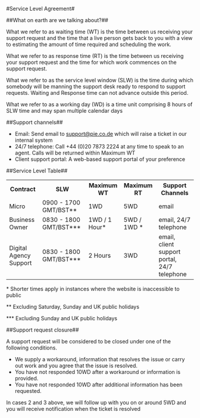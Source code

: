 #Service Level Agreement#

##What on earth are we talking about?##

What we refer to as waiting time (WT) is the time between us receiving your support request and the time that a live person gets back to you with a view to estimating the amount of time required and scheduling the work.

What we refer to as response time (RT) is the time between us receiving your support request and the time for which work commences on the support request.

What we refer to as the service level window (SLW) is the time during which somebody will be manning the support desk ready to respond to support requests. Waiting and Response time can not advance outside this period.

What we refer to as a working day (WD) is a time unit comprising 8 hours of SLW time and may span multiple calendar days

##Support channels##

* Email: Send email to support@pie.co.de which will raise a ticket in our internal system
* 24/7 telephone: Call +44 (0)20 7873 2224 at any time to speak to an agent. Calls will be returned within Maximum WT
* Client support portal: A web-based support portal of your preference

##Service Level Table##

<table>
	<tr>
		<th>Contract</th>
		<th>SLW</th>
		<th>Maximum WT</th>
		<th>Maximum RT</th>
		<th>Support Channels</th>
	</tr>
	<tr>
		<td>Micro</td>
		<td>0900 - 1700 GMT/BST**</td>
		<td>1WD</td>
		<td>5WD</td>
		<td>email</td>
	</tr>
	<tr>
		<td>Business Owner</td>
		<td>0830 - 1800 GMT/BST***</td>
		<td>1WD / 1 Hour*</td>
		<td>5WD / 1WD *</td>
		<td>email, 24/7 telephone</td>
	</tr>
	<tr>
		<td>Digital Agency Support</td>
		<td>0830 - 1800 GMT/BST***</td>
		<td>2 Hours</td>
		<td>3WD</td>
		<td>email, client support portal, 24/7 telephone</td>
	</tr>
</table>

\* Shorter times apply in instances where the website is inaccessible to public

\*\* Excluding Saturday, Sunday and UK public holidays

\*\*\* Excluding Sunday and UK public holidays

##Support request closure##

A support request will be considered to be closed under one of the following conditions.

- We supply a workaround, information that resolves the issue or carry out work and you agree that the issue is resolved.
- You have not responded 10WD after a workaround or information is provided.
- You have not responded 10WD after additional information has been requested.

In cases 2 and 3 above, we will follow up with you on or around 5WD and you will receive notification when the ticket is resolved








